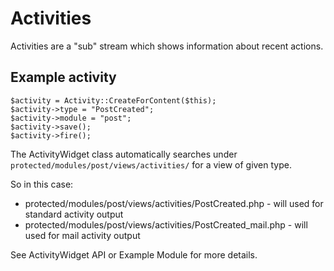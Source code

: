 Activities
==========

Activities are a "sub" stream which shows information about recent actions.

## Example activity

    $activity = Activity::CreateForContent($this);
    $activity->type = "PostCreated";
    $activity->module = "post";
    $activity->save();
    $activity->fire();

The ActivityWidget class automatically searches under ``protected/modules/post/views/activities/`` for a view of given type.

So in this case:

* protected/modules/post/views/activities/PostCreated.php - will used for standard activity output
* protected/modules/post/views/activities/PostCreated_mail.php - will used for mail activity output


See ActivityWidget API or Example Module for more details.
